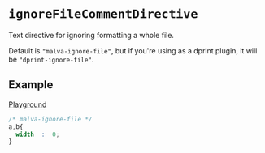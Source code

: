 # `ignoreFileCommentDirective`

Text directive for ignoring formatting a whole file.

Default is `"malva-ignore-file"`,
but if you're using as a dprint plugin, it will be `"dprint-ignore-file"`.

## Example

[Playground](https://malva-play.vercel.app/?code=H4sIAAAAAAAAA9PXUshNzClL1M1Mz8svStVNy8xJVdDS50rUSarmUlAoz0wpyVBQsFJQMLDmqgUAonD7wC0AAAA%3D&config=H4sIAAAAAAAAA6vmUlBQykzPyy9KdcvMSXXOz81NzStxySxKTS7JLEtVslJQyk3MKUvUhajRTQMqUuKqBQAUQZPQNwAAAA%3D%3D&syntax=css)

```css
/* malva-ignore-file */
a,b{
  width  :  0;
}
```
